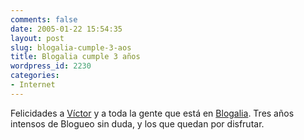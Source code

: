 ```yaml
---
comments: false
date: 2005-01-22 15:54:35
layout: post
slug: blogalia-cumple-3-aos
title: Blogalia cumple 3 años
wordpress_id: 2230
categories:
- Internet
---
```


Felicidades a [Víctor](http://rvr.typepad.com) y a toda la gente que está en [Blogalia](http://www.blogalia.com). Tres años intensos de Blogueo sin duda, y los que quedan por disfrutar.




 
